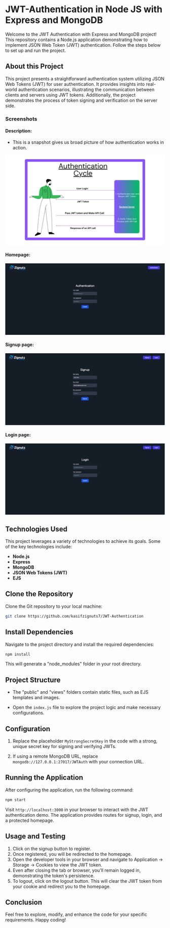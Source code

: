 # JWT-Authentication in Node JS with Express and MongoDB

Welcome to the JWT Authentication with Express and MongoDB project! This repository contains a Node.js application demonstrating how to implement JSON Web Token (JWT) authentication. Follow the steps below to set up and run the project.

## About this Project

This project presents a straightforward authentication system utilizing JSON Web Tokens (JWT) for user authentication. It provides insights into real-world authentication scenarios, illustrating the communication between clients and servers using JWT tokens. Additionally, the project demonstrates the process of token signing and verification on the server side.

### Screenshots

#### Description:

- This is a snapshot gives us broad picture of how authentication works in action.

![Local Image](<./screenshots/Authentication%20Cycle%20(2).png>)

#### Homepage:

![Local Image](./screenshots/Homepage.png)

#### Signup page:

![Local Image](<./screenshots/Signup Page.png>)

#### Login page:

![Local Image](<./screenshots/Login Page.png>)

## Technologies Used

This project leverages a variety of technologies to achieve its goals. Some of the key technologies include:

- **Node.js**
- **Express**
- **MongoDB**
- **JSON Web Tokens (JWT)**
- **EJS**

## Clone the Repository

Clone the Git repository to your local machine:

```bash
git clone https://github.com/kasifzignuts7/JWT-Authentication
```

## Install Dependencies

Navigate to the project directory and install the required dependencies:

```bash
npm install
```

This will generate a "node_modules" folder in your root directory.

## Project Structure

- The "public" and "views" folders contain static files, such as EJS templates and images.

- Open the `index.js` file to explore the project logic and make necessary configurations.

## Configuration

1. Replace the placeholder `MyStrongSecretKey` in the code with a strong, unique secret key for signing and verifying JWTs.

2. If using a remote MongoDB URL, replace `mongodb://127.0.0.1:27017/JWTAuth` with your connection URL.

## Running the Application

After configuring the application, run the following command:

```bash
npm start
```

Visit `http://localhost:3000` in your browser to interact with the JWT authentication demo. The application provides routes for signup, login, and a protected homepage.

## Usage and Testing

1. Click on the signup button to register.
2. Once registered, you will be redirected to the homepage.
3. Open the developer tools in your browser and navigate to Application -> Storage -> Cookies to view the JWT token.
4. Even after closing the tab or browser, you'll remain logged in, demonstrating the token's persistence.
5. To logout, click on the logout button. This will clear the JWT token from your cookie and redirect you to the homepage.

## Conclusion

Feel free to explore, modify, and enhance the code for your specific requirements. Happy coding!
